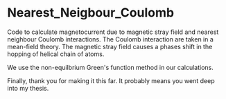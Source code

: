 # Nearest_Neigbour_Coulomb

Code to calculate magnetocurrent due to magnetic stray field and nearest neighbour Coulomb interactions.
The Coulomb interaction are taken in a mean-field theory.
The magnetic stray field causes a phases shift in the hopping of helical chain of atoms.

We use the non-equilbrium Green's function method in our calculations.

Finally, thank you for making it this far. It probably means you went deep into my thesis.
